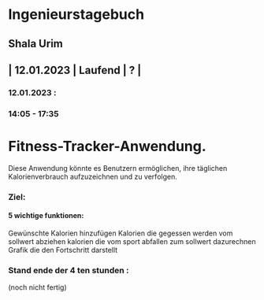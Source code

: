 # Ingenieurstagebuch
## Shala Urim
## | 12.01.2023 | Laufend | ? |

### 12.01.2023 :

### 14:05 - 17:35 

# Fitness-Tracker-Anwendung.
Diese Anwendung könnte es Benutzern ermöglichen, ihre täglichen Kalorienverbrauch aufzuzeichnen und zu verfolgen. 

### Ziel:

#### 5 wichtige funktionen:

Gewünschte Kalorien hinzufügen
Kalorien die gegessen werden vom sollwert abziehen
kalorien die vom sport abfallen zum sollwert dazurechnen
Grafik die den Fortschritt darstellt


### Stand ende der 4 ten stunden :

(noch nicht fertig)
